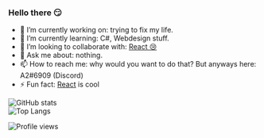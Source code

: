### Hello there 😏


- 🔭 I’m currently working on: trying to fix my life.
- 🌱 I’m currently learning: C#, Webdesign stuff.
- 👯 I’m looking to collaborate with: [React 😢](https://github.com/reactdev1337)
- 💬 Ask me about: nothing.
- 📫 How to reach me: why would you want to do that? But anyways here: A2#6909 (Discord)
- ⚡ Fun fact: [React](https://github.com/reactdev1337) is cool

![GitHub stats](https://github-readme-stats.vercel.app/api?username=A2uma0&show_icons=true&theme=tokyonight)
<br>
![Top Langs](https://github-readme-stats.vercel.app/api/top-langs/?username=A2uma0&layout=compact&theme=tokyonight)

![Profile views](https://gpvc.arturio.dev/A2uma0)
